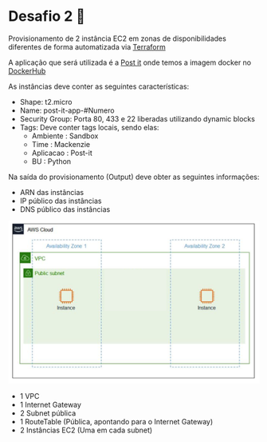 # Desafio 2 📝

Provisionamento de 2 instância EC2 em zonas de disponibilidades diferentes de forma automatizada via [Terraform](https://www.terraform.io/)

A aplicação que será utilizada é a [Post it](https://github.com/santospedroh/post-it/tree/docker-app) onde temos a imagem docker no [DockerHub](https://hub.docker.com/repository/docker/santospedroh/post-it)

As instâncias deve conter as seguintes características:

* Shape: t2.micro
* Name: post-it-app-#Numero
* Security Group: Porta 80, 433 e 22 liberadas utilizando dynamic blocks
* Tags: Deve conter tags locais, sendo elas:
    - Ambiente : Sandbox
    - Time : Mackenzie
    - Aplicacao : Post-it
    - BU : Python

Na saída do provisionamento (Output) deve obter as seguintes informações:

* ARN das instâncias
* IP público das instâncias
* DNS público das instâncias

![Desafio 02 ](../img/desafio-02.png?raw=true "Desafio 02")

* 1 VPC
* 1 Internet Gateway
* 2 Subnet pública
* 1 RouteTable (Pública, apontando para o Internet Gateway)
* 2 Instâncias EC2 (Uma em cada subnet)